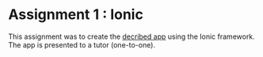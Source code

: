 # Assignment 1 : Ionic

This assignment was to create the [decribed app](App_Description.md) using the Ionic framework. The app is presented to a tutor (one-to-one).
